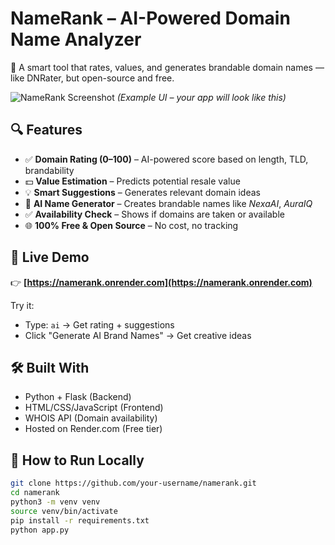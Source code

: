 # NameRank – AI-Powered Domain Name Analyzer

🚀 A smart tool that rates, values, and generates brandable domain names — like DNRater, but open-source and free.

![NameRank Screenshot](https://i.imgur.com/7GkRl9d.png)
*(Example UI – your app will look like this)*

## 🔍 Features
- ✅ **Domain Rating (0–100)** – AI-powered score based on length, TLD, brandability
- 💵 **Value Estimation** – Predicts potential resale value
- 💡 **Smart Suggestions** – Generates relevant domain ideas
- 🔮 **AI Name Generator** – Creates brandable names like *NexaAI*, *AuraIQ*
- ✅ **Availability Check** – Shows if domains are taken or available
- 🌐 **100% Free & Open Source** – No cost, no tracking

## 🚀 Live Demo
👉 **[https://namerank.onrender.com](https://namerank.onrender.com)**

Try it:
- Type: `ai` → Get rating + suggestions
- Click "Generate AI Brand Names" → Get creative ideas

## 🛠️ Built With
- Python + Flask (Backend)
- HTML/CSS/JavaScript (Frontend)
- WHOIS API (Domain availability)
- Hosted on Render.com (Free tier)

## 📂 How to Run Locally
```bash
git clone https://github.com/your-username/namerank.git
cd namerank
python3 -m venv venv
source venv/bin/activate
pip install -r requirements.txt
python app.py
